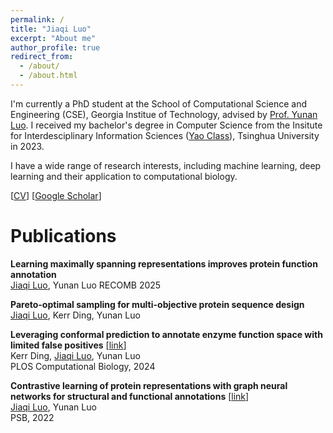 ```yaml
---
permalink: /
title: "Jiaqi Luo"
excerpt: "About me"
author_profile: true
redirect_from: 
  - /about/
  - /about.html
---
```


I'm currently a PhD student at the School of Computational Science and Engineering (CSE), Georgia Institue of Technology, advised by [Prof. Yunan Luo](https://faculty.cc.gatech.edu/~yunan/). I received my bachelor's degree in Computer Science from the Insitute for Interdesciplinary Information Sciences ([Yao Class](https://iiis.tsinghua.edu.cn/yaoclass)), Tsinghua University in 2023. 

I have a wide range of research interests, including machine learning, deep learning and their application to computational biology.

[[CV](/assets/CV.pdf)]   [[Google Scholar](https://scholar.google.com/citations?user=vjgnMl0AAAAJ)]

# Publications
**Learning maximally spanning representations improves protein function annotation**  
<u>Jiaqi Luo</u>, Yunan Luo 
RECOMB 2025

**Pareto-optimal sampling for multi-objective protein sequence design** 
<u>Jiaqi Luo</u>, Kerr Ding, Yunan Luo  

**Leveraging conformal prediction to annotate enzyme function space with limited false positives**
  [[link](https://doi.org/10.1371/journal.pcbi.1012135)]  
Kerr Ding, <u>Jiaqi Luo</u>, Yunan Luo  
PLOS Computational Biology, 2024

**Contrastive learning of protein representations with graph neural networks for structural and functional annotations**
 [[link](https://doi.org/10.1142/9789811270611_0011)]  
<u>Jiaqi Luo</u>, Yunan Luo  
PSB, 2022

